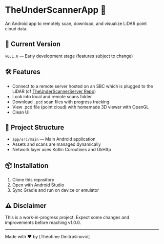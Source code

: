 # TheUnderScannerApp 📱

An Android app to remotely scan, download, and visualize LiDAR point cloud data.

## 🚀 Current Version

`v0.1.0` — Early development stage (features subject to change)

## 🛠 Features

- Connect to a remote server hosted on an SBC which is plugged to the LiDAR (cf [TheUnderScannerServer Repo](https://github.com/UnderScanner/TheUnderScannerServer))
- Look into local and remote scans folder
- Download `.pcd` scan files with progress tracking
- View .pcd file (point cloud) with homemade 3D viewer with OpenGL
- Clean UI

## 📂 Project Structure

- `app/src/main` — Main Android application
- Assets and scans are managed dynamically
- Network layer uses Kotlin Coroutines and OkHttp

## 📦 Installation

1. Clone this repository
2. Open with Android Studio
3. Sync Gradle and run on device or emulator

## ⚠️ Disclaimer

This is a work-in-progress project. Expect some changes and improvements before reaching v1.0.0.

---

Made with ❤️ by [Théotime Dmitrašinović]
